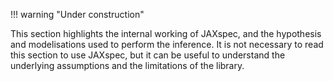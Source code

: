 !!! warning "Under construction"

This section highlights the internal working of JAXspec, and the hypothesis and modelisations used
to perform the inference. It is not necessary to read this section to use JAXspec, but it can be
useful to understand the underlying assumptions and the limitations of the library.
